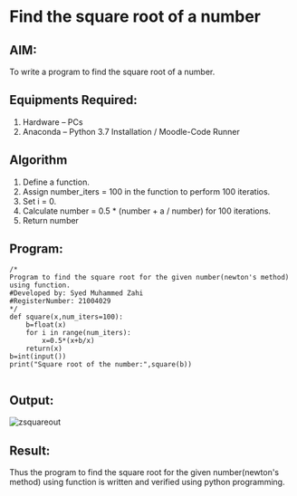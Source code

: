 # Find the square root of a number

## AIM:
To write a program to find the square root of a number.

## Equipments Required:
1. Hardware – PCs
2. Anaconda – Python 3.7 Installation / Moodle-Code Runner

## Algorithm
1. Define a function.
2. Assign number_iters = 100 in the function to perform 100 iteratios.
3. Set i = 0.
4. Calculate  number = 0.5 * (number + a / number) for 100 iterations.
5. Return number

## Program:
```
/*
Program to find the square root for the given number(newton's method) using function.
#Developed by: Syed Muhammed Zahi 
#RegisterNumber: 21004029  
*/
def square(x,num_iters=100):
    b=float(x)
    for i in range(num_iters):
        x=0.5*(x+b/x)
    return(x)
b=int(input())
print("Square root of the number:",square(b))
        
```

## Output:
![zsquareout](https://user-images.githubusercontent.com/94187572/147853727-4f4e1bf1-c6eb-4240-a2d4-d7b1543cf562.png)



## Result:
Thus the program to find the square root for the given number(newton's method) using function is written and verified using python programming.
